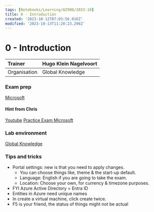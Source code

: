 ```yaml
---
tags: [Notebooks/Learning/AZ900/2023-10]
title: 0 - Introduction
created: '2023-10-12T07:03:56.016Z'
modified: '2023-10-13T11:20:23.296Z'
---
```


# 0 - Introduction

| Trainer | Hugo Klein Nagelvoort |
| :----- | :----- |
| Organisation | Global Knowledge|

### Exam prep
[Microsoft](https://learn.microsoft.com/en-us/credentials/certifications/exams/az-900/)
#### Hint from Chris
[Youtube](https://www.youtube.com/watch?v=sgP5TOH-dUI)
[Practice Exam Microsoft](https://learn.microsoft.com/nl-nl/certifications/exams/az-900/practice/assessment?assessment-type=practice&assessmentId=23)

### Lab environment
[Global Knowledge](https://gknetherlands.learnondemand.net/Class/565732)

### Tips and tricks
- Portal settings: new is that you need to apply changes.
  - You can choose things like, theme & the start-up default. 
  - Language: English if you are going to take the exam. 
  - Location: Choose your own, for currency & timezone purposes.
- FYI Azure Active Directory = Entra ID
- Entities in Azure need unique names
- In create a virtual machine, click create twice.
- F5 is your friend, the status of things might not be actual
